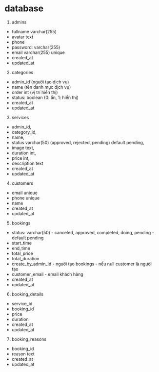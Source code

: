 # database

1. admins
- fullname varchar(255)
- avatar text
- phone
- password: varchar(255)
- email varchar(255) unique
- created_at
- updated_at

2. categories
- admin_id (người tạo dịch vụ)
- name (tên danh mục dịch vụ)
- order int (vị trí hiển thị)
- status: boolean (0: ẩn, 1: hiển thị)
- created_at
- updated_at

3. services
- admin_id, 
- category_id, 
- name, 
- status varchar(50) (approved, rejected, pending) default pending,
- image text, 
- duration int, 
- price int, 
- description text
- created_at
- updated_at

4. customers
- email unique
- phone unique
- name
- created_at
- updated_at

5.  bookings
- status: varchar(50) - canceled, approved, completed, doing, pending - default pending
- start_time
- end_time
- total_price
- total_duration
- create_by_admin_id - người tạo bookings - nếu null customer là người tạo 
- customer_email - email khách hàng
- created_at
- updated_at

6. booking_details
- service_id
- booking_id
- price
- duration
- created_at
- updated_at

7. booking_reasons
- booking_id
- reason text
- created_at
- updated_at